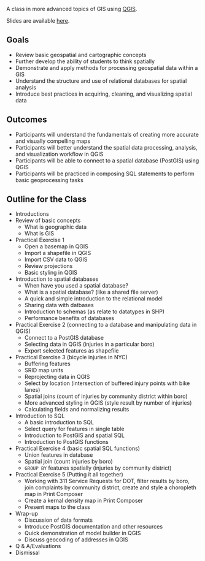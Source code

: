A class in more advanced topics of GIS using [QGIS](http://www.qgis.org/). 

Slides are available [here](http://www.datapolitan.com/DOT_GIS/20160610_Intermediate_GIS/#1).

## Goals
<!--![img](images/goals_outcomes.jpg)-->
+ Review basic geospatial and cartographic concepts
+ Further develop the ability of students to think spatially
+ Demonstrate and apply methods for processing geospatial data within a GIS
+ Understand the structure and use of relational databases for spatial analysis
+ Introduce best practices in acquiring, cleaning, and visualizing spatial data

## Outcomes
+ Participants will understand the fundamentals of creating more accurate and visually compelling maps
+ Participants will better understand the spatial data processing, analysis, and visualization workflow in QGIS
+ Participants will be able to connect to a spatial database (PostGIS) using QGIS
+ Participants will be practiced in composing SQL statements to perform basic geoprocessing tasks


## Outline for the Class

+ Introductions
+ Review of basic concepts
	+ What is geographic data
	+ What is GIS
+ Practical Exercise 1
	+ Open a basemap in QGIS
	+ Import a shapefile in QGIS
	+ Import CSV data to QGIS
	+ Review projections
	+ Basic styling in QGIS
+ Introduction to spatial databases
	+ When have you used a spatial database?
	+ What is a spatial database? (like a shared file server)
	+ A quick and simple introduction to the relational model 
	+ Sharing data with datbases
	+ Introduction to schemas (as relate to datatypes in SHP)
	+ Performance benefits of databases
+ Practical Exercise 2 (connecting to a database and manipulating data in QGIS)
	+ Connect to a PostGIS database
	+ Selecting data in QGIS (injuries in a particular boro)
	+ Export selected features as shapefile
+ Practical Exercise 3 (bicycle injuries in NYC)
	+ Buffering features
	+ SRID map units
	+ Reprojecting data in QGIS
	+ Select by location (intersection of buffered injury points with bike lanes)
	+ Spatial joins (count of injuries by community district within boro)
	+ More advanced styling in QGIS (style result by number of injuries)
	+ Calculating fields and normalizing results
+ Introduction to SQL
	+ A basic introduction to SQL
	+ Select query for features in single table
	+ Introduction to PostGIS and spatial SQL
	+ Introduction to PostGIS functions
+ Practical Exercise 4 (basic spatial SQL functions)
	+ Union features in database
	+ Spatial join (count injuries by boro)
	+ `GROUP BY` features spatially (injuries by community district)
+ Practical Exercise 5 (Putting it all together)
	+ Working with 311 Service Requests for DOT, filter results by boro, join complaints by community district, create and style a choropleth map in Print Composer
	+ Create a kernal density map in Print Composer
	+ Present maps to the class
+ Wrap-up
	+ Discussion of data formats
	+ Introduce PostGIS documentation and other resources
	+ Quick demonstration of model builder in QGIS
	+ Discuss geocoding of addresses in QGIS
+ Q & A/Evaluations
+ Dismissal

<!--![img](images/outline_2.jpg)-->

